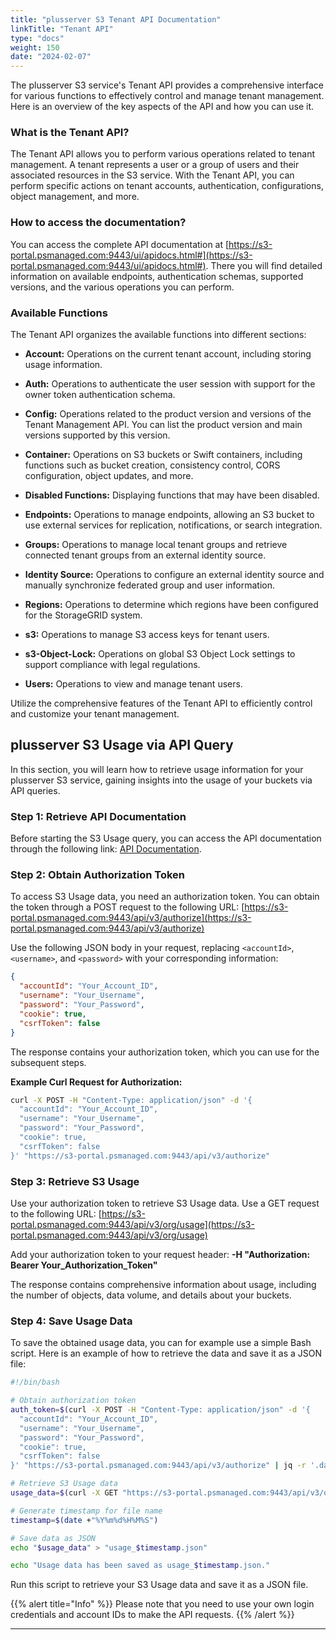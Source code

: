 ```yaml
---
title: "plusserver S3 Tenant API Documentation"
linkTitle: "Tenant API"
type: "docs"
weight: 150
date: "2024-02-07"
---
```

The plusserver S3 service's Tenant API provides a comprehensive interface for various functions to effectively control and manage tenant management. Here is an overview of the key aspects of the API and how you can use it.

### What is the Tenant API?

The Tenant API allows you to perform various operations related to tenant management. A tenant represents a user or a group of users and their associated resources in the S3 service. With the Tenant API, you can perform specific actions on tenant accounts, authentication, configurations, object management, and more.

### How to access the documentation?

You can access the complete API documentation at [https://s3-portal.psmanaged.com:9443/ui/apidocs.html#](https://s3-portal.psmanaged.com:9443/ui/apidocs.html#). There you will find detailed information on available endpoints, authentication schemas, supported versions, and the various operations you can perform.

### Available Functions

The Tenant API organizes the available functions into different sections:

- **Account:** Operations on the current tenant account, including storing usage information.

- **Auth:** Operations to authenticate the user session with support for the owner token authentication schema.

- **Config:** Operations related to the product version and versions of the Tenant Management API. You can list the product version and main versions supported by this version.

- **Container:** Operations on S3 buckets or Swift containers, including functions such as bucket creation, consistency control, CORS configuration, object updates, and more.

- **Disabled Functions:** Displaying functions that may have been disabled.

- **Endpoints:** Operations to manage endpoints, allowing an S3 bucket to use external services for replication, notifications, or search integration.

- **Groups:** Operations to manage local tenant groups and retrieve connected tenant groups from an external identity source.

- **Identity Source:** Operations to configure an external identity source and manually synchronize federated group and user information.

- **Regions:** Operations to determine which regions have been configured for the StorageGRID system.

- **s3:** Operations to manage S3 access keys for tenant users.

- **s3-Object-Lock:** Operations on global S3 Object Lock settings to support compliance with legal regulations.

- **Users:** Operations to view and manage tenant users.

Utilize the comprehensive features of the Tenant API to efficiently control and customize your tenant management.

## plusserver S3 Usage via API Query

In this section, you will learn how to retrieve usage information for your plusserver S3 service, gaining insights into the usage of your buckets via API queries.

### Step 1: Retrieve API Documentation

Before starting the S3 Usage query, you can access the API documentation through the following link: [API Documentation](https://s3-portal.psmanaged.com:9443/ui/apidocs.html#).

### Step 2: Obtain Authorization Token

To access S3 Usage data, you need an authorization token. You can obtain the token through a POST request to the following URL: [https://s3-portal.psmanaged.com:9443/api/v3/authorize](https://s3-portal.psmanaged.com:9443/api/v3/authorize)

Use the following JSON body in your request, replacing `<accountId>`, `<username>`, and `<password>` with your corresponding information:
```json
{
  "accountId": "Your_Account_ID",
  "username": "Your_Username",
  "password": "Your_Password",
  "cookie": true,
  "csrfToken": false
}
```

The response contains your authorization token, which you can use for the subsequent steps.

**Example Curl Request for Authorization:**

```bash
curl -X POST -H "Content-Type: application/json" -d '{
  "accountId": "Your_Account_ID",
  "username": "Your_Username",
  "password": "Your_Password",
  "cookie": true,
  "csrfToken": false
}' "https://s3-portal.psmanaged.com:9443/api/v3/authorize"
```

### Step 3: Retrieve S3 Usage

Use your authorization token to retrieve S3 Usage data. Use a GET request to the following URL: [https://s3-portal.psmanaged.com:9443/api/v3/org/usage](https://s3-portal.psmanaged.com:9443/api/v3/org/usage)

Add your authorization token to your request header:
**-H "Authorization: Bearer Your_Authorization_Token"**

The response contains comprehensive information about usage, including the number of objects, data volume, and details about your buckets.

### Step 4: Save Usage Data

To save the obtained usage data, you can for example use a simple Bash script. Here is an example of how to retrieve the data and save it as a JSON file:

```bash
#!/bin/bash

# Obtain authorization token
auth_token=$(curl -X POST -H "Content-Type: application/json" -d '{
  "accountId": "Your_Account_ID",
  "username": "Your_Username",
  "password": "Your_Password",
  "cookie": true,
  "csrfToken": false
}' "https://s3-portal.psmanaged.com:9443/api/v3/authorize" | jq -r '.data')

# Retrieve S3 Usage data
usage_data=$(curl -X GET "https://s3-portal.psmanaged.com:9443/api/v3/org/usage" -H "accept: application/json" -H "Authorization: Bearer $auth_token")

# Generate timestamp for file name
timestamp=$(date +"%Y%m%d%H%M%S")

# Save data as JSON
echo "$usage_data" > "usage_$timestamp.json"

echo "Usage data has been saved as usage_$timestamp.json."
```

Run this script to retrieve your S3 Usage data and save it as a JSON file.

{{% alert title="Info" %}}
Please note that you need to use your own login credentials and account IDs to make the API requests.
{{% /alert %}}


---

